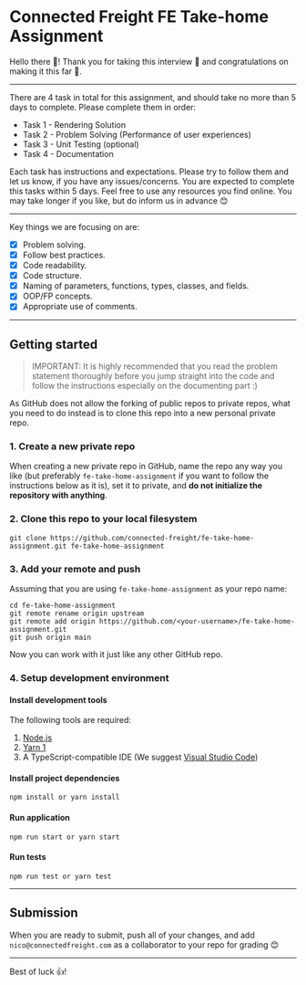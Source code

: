 # Connected Freight FE Take-home Assignment

Hello there 👋! Thank you for taking this interview 🙏 and congratulations on making it this far 🎉.

---

There are 4 task in total for this assignment, and should take no more than 5 days to complete. Please complete them in order:

- Task 1 - Rendering Solution
- Task 2 - Problem Solving (Performance of user experiences)
- Task 3 - Unit Testing (optional)
- Task 4 - Documentation

Each task has instructions and expectations. Please try to follow them and let us know, if you have any issues/concerns. You are expected to complete this tasks within 5 days. Feel free to use any resources you find online. You may take longer if you like, but do inform us in advance 😊

---

Key things we are focusing on are:

- [x] Problem solving.
- [x] Follow best practices.
- [x] Code readability.
- [x] Code structure.
- [x] Naming of parameters, functions, types, classes, and fields.
- [x] OOP/FP concepts.
- [x] Appropriate use of comments.

---

## Getting started

> IMPORTANT: It is highly recommended that you read the problem statement thoroughly before you jump straight into the code and follow the instructions especially on the documenting part :)

As GitHub does not allow the forking of public repos to private repos, what you need to do instead is to clone this repo into a new personal private repo.

### 1. Create a new private repo

When creating a new private repo in GitHub, name the repo any way you like (but preferably `fe-take-home-assignment` if you want to follow the instructions below as it is), set it to private, and **do not initialize the repository with anything**.

### 2. Clone this repo to your local filesystem

```
git clone https://github.com/connected-freight/fe-take-home-assignment.git fe-take-home-assignment
```

### 3. Add your remote and push

Assuming that you are using `fe-take-home-assignment` as your repo name:

```
cd fe-take-home-assignment
git remote rename origin upstream
git remote add origin https://github.com/<your-username>/fe-take-home-assignment.git
git push origin main
```

Now you can work with it just like any other GitHub repo.

### 4. Setup development environment

#### Install development tools

The following tools are required:

1. [Node.js](https://nodejs.org/en/)
2. [Yarn 1](https://classic.yarnpkg.com/en/docs/install)
3. A TypeScript-compatible IDE (We suggest [Visual Studio Code](https://code.visualstudio.com/))

#### Install project dependencies

```
npm install or yarn install
```

#### Run application

```
npm run start or yarn start
```

#### Run tests

```
npm run test or yarn test
```

---

## Submission

When you are ready to submit, push all of your changes, and add `nico@connectedfreight.com` as a collaborator to your repo for grading 😊

---

Best of luck 👍!
